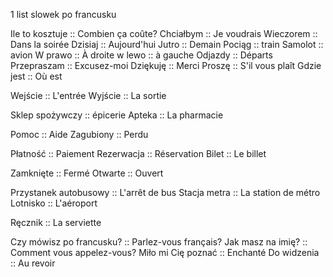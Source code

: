 1 list slowek po francusku 

Ile to kosztuje :: Combien ça coûte?
Chciałbym :: Je voudrais
Wieczorem :: Dans la soirée
Dzisiaj :: Aujourd'hui
Jutro :: Demain
Pociąg :: train
Samolot :: avion
W prawo :: À droite
w lewo :: à gauche
Odjazdy :: Départs
Przepraszam :: Excusez-moi
Dziękuję :: Merci
Proszę :: S'il vous plaît
Gdzie jest :: Où est


Wejście :: L'entrée
Wyjście :: La sortie

Sklep spożywczy :: épicerie
Apteka :: La pharmacie

Pomoc :: Aide
Zagubiony :: Perdu

Płatność :: Paiement
Rezerwacja :: Réservation
Bilet :: Le billet

Zamknięte :: Fermé
Otwarte :: Ouvert

Przystanek autobusowy :: L'arrêt de bus
Stacja metra :: La station de métro
Lotnisko :: L'aéroport

Ręcznik :: La serviette

Czy mówisz po francusku? :: Parlez-vous français?
Jak masz na imię? :: Comment vous appelez-vous?
Miło mi Cię poznać :: Enchanté
Do widzenia :: Au revoir